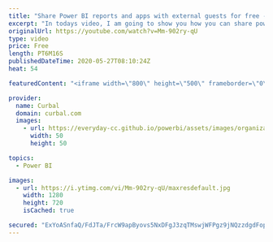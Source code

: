 ```yaml
---
title: "Share Power BI reports and apps with external guests for free - Azure B2B"
excerpt: "In todays video, I am going to show you how you can share power bi reports, dashboards, apps with external guests for free. (there are 3 licensing options for this).  Link to Power BI B2B docs: https://docs.microsoft.com/en-us/power-bi/admin/service-admin-azure-ad-b2b  Link to publish to web limitations:"
originalUrl: https://youtube.com/watch?v=Mm-902ry-qU
type: video
price: Free
length: PT6M16S
publishedDateTime: 2020-05-27T08:10:24Z
heat: 54

featuredContent: "<iframe width=\"800\" height=\"500\" frameborder=\"0\" src=\"https://www.youtube.com/embed/Mm-902ry-qU\" allow=\"accelerometer; autoplay; encrypted-media; gyroscope; picture-in-picture\" allowfullscreen></iframe>"

provider:
  name: Curbal
  domain: curbal.com
  images:
    - url: https://everyday-cc.github.io/powerbi/assets/images/organizations/curbal.com-50x50.jpg
      width: 50
      height: 50

topics:
  - Power BI

images:
  - url: https://i.ytimg.com/vi/Mm-902ry-qU/maxresdefault.jpg
    width: 1280
    height: 720
    isCached: true

secured: "ExYoASnfaQ/FdJTa/FrcW9apByovs5NxDFgJ3zqTMswjWFPgz9jNQzzdgdFopVFqgP6Ebke0PfSBZBFT2GA8PGj7/6Xhx8W91jPoBUWDvBOowSZ5urhrSXnN6at9JPlL5MxCsHvVGqJBoujfgEkD9GJUPyUE9I1qVkaMzKPUq45MaggH8YdV5ZXD21s0hjow58W2P56YQKFtB2J6Tz6S989aUa92d6HlqwvPc23TsZZ3/weRhmsakIeHBxSqFZHQan6N4WFpPyxYSkmSDyyw5a/I1ysv/0rqV0bUrAexC6XBj/n/K4wNZobbJBBsG2Go2Y7vT4D8nMb+4hM6n4zolkwA8phQeycqFY5aWm8LLsxBw8Hb2ELpdVoKzguIvMXO3k7m6FutKq+4/sgAd9GSup8ZlY13/MJerBqIrqmlScM=;6JrShmTF3d2n5kZQ263+Lg=="
---
```


